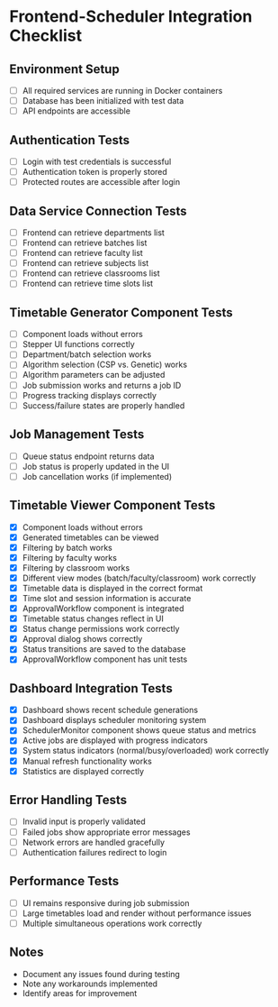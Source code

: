 # Frontend-Scheduler Integration Checklist

## Environment Setup

- [ ] All required services are running in Docker containers
- [ ] Database has been initialized with test data
- [ ] API endpoints are accessible

## Authentication Tests

- [ ] Login with test credentials is successful
- [ ] Authentication token is properly stored
- [ ] Protected routes are accessible after login

## Data Service Connection Tests

- [ ] Frontend can retrieve departments list
- [ ] Frontend can retrieve batches list
- [ ] Frontend can retrieve faculty list
- [ ] Frontend can retrieve subjects list
- [ ] Frontend can retrieve classrooms list
- [ ] Frontend can retrieve time slots list

## Timetable Generator Component Tests

- [ ] Component loads without errors
- [ ] Stepper UI functions correctly
- [ ] Department/batch selection works
- [ ] Algorithm selection (CSP vs. Genetic) works
- [ ] Algorithm parameters can be adjusted
- [ ] Job submission works and returns a job ID
- [ ] Progress tracking displays correctly
- [ ] Success/failure states are properly handled

## Job Management Tests

- [ ] Queue status endpoint returns data
- [ ] Job status is properly updated in the UI
- [ ] Job cancellation works (if implemented)

## Timetable Viewer Component Tests

- [x] Component loads without errors
- [x] Generated timetables can be viewed
- [x] Filtering by batch works
- [x] Filtering by faculty works
- [x] Filtering by classroom works
- [x] Different view modes (batch/faculty/classroom) work correctly
- [x] Timetable data is displayed in the correct format
- [x] Time slot and session information is accurate
- [x] ApprovalWorkflow component is integrated
- [x] Timetable status changes reflect in UI
- [x] Status change permissions work correctly
- [x] Approval dialog shows correctly
- [x] Status transitions are saved to the database
- [x] ApprovalWorkflow component has unit tests

## Dashboard Integration Tests

- [x] Dashboard shows recent schedule generations
- [x] Dashboard displays scheduler monitoring system
- [x] SchedulerMonitor component shows queue status and metrics
- [x] Active jobs are displayed with progress indicators
- [x] System status indicators (normal/busy/overloaded) work correctly
- [x] Manual refresh functionality works
- [x] Statistics are displayed correctly

## Error Handling Tests

- [ ] Invalid input is properly validated
- [ ] Failed jobs show appropriate error messages
- [ ] Network errors are handled gracefully
- [ ] Authentication failures redirect to login

## Performance Tests

- [ ] UI remains responsive during job submission
- [ ] Large timetables load and render without performance issues
- [ ] Multiple simultaneous operations work correctly

## Notes

- Document any issues found during testing
- Note any workarounds implemented
- Identify areas for improvement
